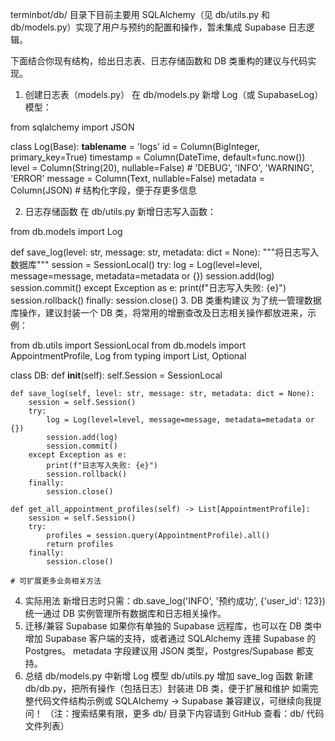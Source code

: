  terminbot/db/ 目录下目前主要用 SQLAlchemy（见 db/utils.py 和 db/models.py）实现了用户与预约的配置和操作，暂未集成 Supabase 日志逻辑。
 
 下面结合你现有结构，给出日志表、日志存储函数和 DB 类重构的建议与代码实现。

1. 创建日志表（models.py）
在 db/models.py 新增 Log（或 SupabaseLog）模型：

from sqlalchemy import JSON

class Log(Base):
    __tablename__ = 'logs'
    id = Column(BigInteger, primary_key=True)
    timestamp = Column(DateTime, default=func.now())
    level = Column(String(20), nullable=False)   # 'DEBUG', 'INFO', 'WARNING', 'ERROR'
    message = Column(Text, nullable=False)
    metadata = Column(JSON)   # 结构化字段，便于存更多信息
    
2. 日志存储函数
在 db/utils.py 新增日志写入函数：

from db.models import Log

def save_log(level: str, message: str, metadata: dict = None):
    """将日志写入数据库"""
    session = SessionLocal()
    try:
        log = Log(level=level, message=message, metadata=metadata or {})
        session.add(log)
        session.commit()
    except Exception as e:
        print(f"日志写入失败: {e}")
        session.rollback()
    finally:
        session.close()
3. DB 类重构建议
为了统一管理数据库操作，建议封装一个 DB 类，将常用的增删查改及日志相关操作都放进来，示例：

from db.utils import SessionLocal
from db.models import AppointmentProfile, Log
from typing import List, Optional

class DB:
    def __init__(self):
        self.Session = SessionLocal

    def save_log(self, level: str, message: str, metadata: dict = None):
        session = self.Session()
        try:
            log = Log(level=level, message=message, metadata=metadata or {})
            session.add(log)
            session.commit()
        except Exception as e:
            print(f"日志写入失败: {e}")
            session.rollback()
        finally:
            session.close()
    
    def get_all_appointment_profiles(self) -> List[AppointmentProfile]:
        session = self.Session()
        try:
            profiles = session.query(AppointmentProfile).all()
            return profiles
        finally:
            session.close()
    
    # 可扩展更多业务相关方法
4. 实际用法
新增日志时只需：db.save_log('INFO', '预约成功', {'user_id': 123})
统一通过 DB 实例管理所有数据库和日志相关操作。
5. 迁移/兼容 Supabase
如果你有单独的 Supabase 远程库，也可以在 DB 类中增加 Supabase 客户端的支持，或者通过 SQLAlchemy 连接 Supabase 的 Postgres。
metadata 字段建议用 JSON 类型，Postgres/Supabase 都支持。
6. 总结
db/models.py 中新增 Log 模型
db/utils.py 增加 save_log 函数
新建 db/db.py，把所有操作（包括日志）封装进 DB 类，便于扩展和维护
如需完整代码文件结构示例或 SQLAlchemy → Supabase 兼容建议，可继续向我提问！
（注：搜索结果有限，更多 db/ 目录下内容请到 GitHub 查看：db/ 代码文件列表）